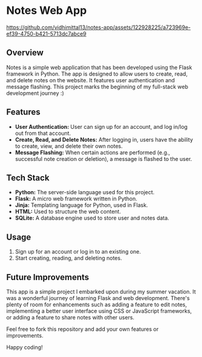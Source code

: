 # Notes Web App


https://github.com/vidhimittal13/notes-app/assets/122928225/a723969e-ef39-4750-b421-5713dc7abce9


## Overview

Notes is a simple web application that has been developed using the Flask framework in Python. The app is designed to allow users to create, read, and delete notes on the website. 
It features user authentication and message flashing. This project marks the beginning of my full-stack web development journey :)

## Features

- **User Authentication:** User can sign up for an account, and log in/log out from that account.
- **Create, Read, and Delete Notes:** After logging in, users have the ability to create, view, and delete their own notes.
- **Message Flashing:** When certain actions are performed (e.g., successful note creation or deletion), a message is flashed to the user.

## Tech Stack

- **Python:** The server-side language used for this project.
- **Flask:** A micro web framework written in Python.
- **Jinja:** Templating language for Python, used in Flask.
- **HTML:** Used to structure the web content.
- **SQLite:** A database engine used to store user and notes data.

## Usage

1. Sign up for an account or log in to an existing one.
2. Start creating, reading, and deleting notes.

## Future Improvements

This app is a simple project I embarked upon during my summer vacation. It was a wonderful journey of learning Flask and web development. There's plenty of room for enhancements such as adding a feature to edit notes, implementing a better user interface using CSS or JavaScript frameworks, or adding a feature to share notes with other users.

Feel free to fork this repository and add your own features or improvements.

Happy coding!
